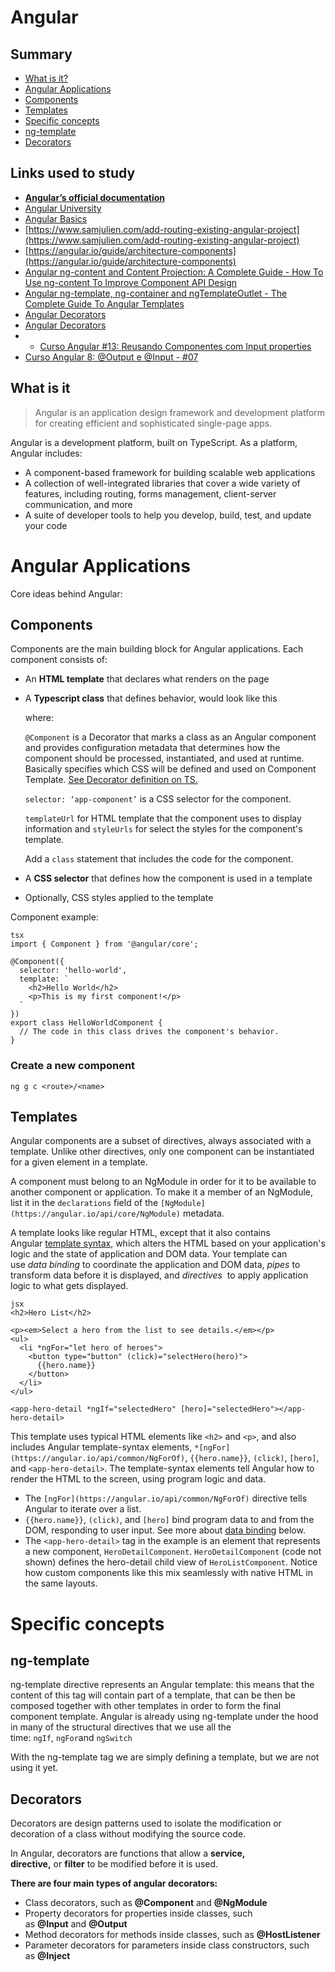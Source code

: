# Angular 

## Summary
 - [What is it?](#what-is-it)
 - [Angular Applications](#angular-applications)
 - [Components](#components)
 - [Templates](#templates)
 - [Specific concepts](#specific-concepts)
 - [ng-template](#ng-template)
 - [Decorators](#decorators)
 
## Links used to study
- [**Angular’s official documentation**](https://angular.io/docs) 
- [Angular University](https://angular-university.io/)
- [Angular Basics](https://egghead.io/courses/angular-basics-888f) 
- [https://www.samjulien.com/add-routing-existing-angular-project](https://www.samjulien.com/add-routing-existing-angular-project)
- [https://angular.io/guide/architecture-components](https://angular.io/guide/architecture-components)
- [Angular ng-content and Content Projection: A Complete Guide - How To Use ng-content To Improve Component API Design](https://blog.angular-university.io/angular-ng-content/) 
- [Angular ng-template, ng-container and ngTemplateOutlet - The Complete Guide To Angular Templates](https://blog.angular-university.io/angular-ng-template-ng-container-ngtemplateoutlet/) 
- [Angular Decorators](https://www.tektutorialshub.com/angular/angular-decorators/) 
- [Angular Decorators](https://www.javatpoint.com/angular-decorators) 
- - [Curso Angular #13: Reusando Componentes com Input properties](https://youtu.be/G2cBpYZ0fzk)
- [Curso Angular 8: @Output e @Input - #07](https://www.youtube.com/watch?v=lkwd9DA8RwU) 

## What is it 
> Angular is an application design framework and development platform for creating efficient and sophisticated single-page apps.


Angular is a development platform, built on TypeScript. As a platform, Angular includes:

- A component-based framework for building scalable web applications
- A collection of well-integrated libraries that cover a wide variety of features, including routing, forms management, client-server communication, and more
- A suite of developer tools to help you develop, build, test, and update your code

# Angular Applications

Core ideas behind Angular:

## Components

Components are the main building block for Angular applications. Each component consists of:

- An **HTML template** that declares what renders on the page
- A **Typescript class** that defines behavior, would look like this
    
    where:
    
    `@Component` is a Decorator that marks a class as an Angular component and provides configuration metadata that determines how the component should be processed, instantiated, and used at runtime. Basically specifies which CSS will be defined and used on Component Template. [See Decorator definition on TS.](https://www.typescriptlang.org/docs/handbook/decorators.html) 
    
    `selector: ‘app-component’` is a CSS selector for the component.
    
    `templateUrl` for HTML template that the component uses to display information and `styleUrls` for select the styles for the component's template.
    
    Add a `class` statement that includes the code for the component.
    
- A **CSS selector** that defines how the component is used in a template
- Optionally, CSS styles applied to the template

Component example:

```
tsx
import { Component } from '@angular/core';

@Component({
  selector: 'hello-world',
  template: `
    <h2>Hello World</h2>
    <p>This is my first component!</p>
  `
})
export class HelloWorldComponent {
  // The code in this class drives the component's behavior.
}
```

### Create a new component

```tsx
ng g c <route>/<name>
```

## Templates

Angular components are a subset of directives, always associated with a template. Unlike other directives, only one component can be instantiated for a given element in a template.

A component must belong to an NgModule in order for it to be available to another component or application. To make it a member of an NgModule, list it in the `declarations` field of the `[NgModule](https://angular.io/api/core/NgModule)` metadata.

A template looks like regular HTML, except that it also contains Angular [template syntax](https://angular.io/guide/template-syntax), which alters the HTML based on your application's logic and the state of application and DOM data. Your template can use *data binding* to coordinate the application and DOM data, *pipes* to transform data before it is displayed, and *directives*  to apply application logic to what gets displayed.

```
jsx
<h2>Hero List</h2>

<p><em>Select a hero from the list to see details.</em></p>
<ul>
  <li *ngFor="let hero of heroes">
    <button type="button" (click)="selectHero(hero)">
      {{hero.name}}
    </button>
  </li>
</ul>

<app-hero-detail *ngIf="selectedHero" [hero]="selectedHero"></app-hero-detail>

```

This template uses typical HTML elements like `<h2>` and `<p>`, and also includes Angular template-syntax elements, `*[ngFor](https://angular.io/api/common/NgForOf)`, `{{hero.name}}`, `(click)`, `[hero]`, and `<app-hero-detail>`. The template-syntax elements tell Angular how to render the HTML to the screen, using program logic and data.

- The `[ngFor](https://angular.io/api/common/NgForOf)` directive tells Angular to iterate over a list.
- `{{hero.name}}`, `(click)`, and `[hero]` bind program data to and from the DOM, responding to user input. See more about [data binding](https://angular.io/guide/architecture-components#data-binding) below.
- The `<app-hero-detail>` tag in the example is an element that represents a new component, `HeroDetailComponent`. `HeroDetailComponent` (code not shown) defines the hero-detail child view of `HeroListComponent`. Notice how custom components like this mix seamlessly with native HTML in the same layouts.

# Specific concepts

## ng-template

ng-template directive represents an Angular template: this means that the content of this tag will contain part of a template, that can be then be composed together with other templates in order to form the final component template. Angular is already using ng-template under the hood in many of the structural directives that we use all the time: `ngIf`, `ngFor`and `ngSwitch`

With the ng-template tag we are simply defining a template, but we are not using it yet.

## Decorators

Decorators are design patterns used to isolate the modification or decoration of a class without modifying the source code.

In Angular, decorators are functions that allow a **service, directive,** or **filter** to be modified before it is used.

**There are four main types of angular decorators:**

- Class decorators, such as **@Component** and **@NgModule**
- Property decorators for properties inside classes, such as **@Input** and **@Output**
- Method decorators for methods inside classes, such as **@HostListener**
- Parameter decorators for parameters inside class constructors, such as **@Inject**